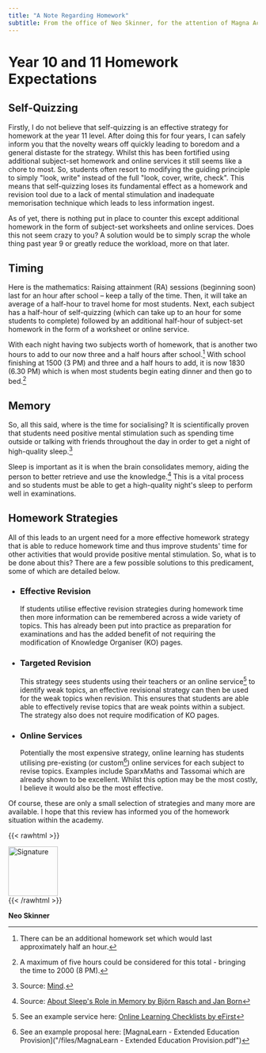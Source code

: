 ```yaml
---
title: "A Note Regarding Homework"
subtitle: From the office of Neo Skinner, for the attention of Magna Academy.
---
```


# Year 10 and 11 Homework Expectations

## Self-Quizzing

Firstly, I do not believe that self-quizzing is an effective strategy for homework at the year 11 level. After doing this for four years, I can safely inform you that the novelty wears off quickly leading to boredom and a general distaste for the strategy. Whilst this has been fortified using additional subject-set homework and online services it still seems like a chore to most. So, students often resort to modifying the guiding principle to simply "look, write" instead of the full "look, cover, write, check". This means that self-quizzing loses its fundamental effect as a homework and revision tool due to a lack of mental stimulation and inadequate memorisation technique which leads to less information ingest.

As of yet, there is nothing put in place to counter this except additional homework in the form of subject-set worksheets and online services. Does this not seem crazy to you? A solution would be to simply scrap the whole thing past year 9 or greatly reduce the workload, more on that later.

## Timing

Here is the mathematics: Raising attainment (RA) sessions (beginning soon) last for an hour after school – keep a tally of the time. Then, it will take an average of a half-hour to travel home for most students. Next, each subject has a half-hour of self-quizzing (which can take up to an hour for some students to complete) followed by an additional half-hour of subject-set homework in the form of a worksheet or online service.

With each night having two subjects worth of homework, that is another two hours to add to our now three and a half hours after school.[^1] With school finishing at 1500 (3 PM) and three and a half hours to add, it is now 1830 (6.30 PM) which is when most students begin eating dinner and then go to bed.[^2]

## Memory

So, all this said, where is the time for socialising? It is scientifically proven that students need positive mental stimulation such as spending time outside or talking with friends throughout the day in order to get a night of high-quality sleep.[^3]

Sleep is important as it is when the brain consolidates memory, aiding the person to better retrieve and use the knowledge.[^4] This is a vital process and so students must be able to get a high-quality night's sleep to perform well in examinations.

## Homework Strategies

All of this leads to an urgent need for a more effective homework strategy that is able to reduce homework time and thus improve students' time for other activities that would provide positive mental stimulation. So, what is to be done about this? There are a few possible solutions to this predicament, some of which are detailed below.

- ### Effective Revision

  If students utilise effective revision strategies during homework time then more information can be remembered across a wide variety of topics. This has already been put into practice as preparation for examinations and has the added benefit of not requiring the modification of Knowledge Organiser (KO) pages.

- ### Targeted Revision

  This strategy sees students using their teachers or an online service[^5] to identify weak topics, an effective revisional strategy can then be used for the weak topics when revision. This ensures that students are able able to effectively revise topics that are weak points within a subject. The strategy also does not require modification of KO pages.

- ### Online Services
  Potentially the most expensive strategy, online learning has students utilising pre-existing (or custom[^6]) online services for each subject to revise topics. Examples include SparxMaths and Tassomai which are already shown to be excellent. Whilst this option may be the most costly, I believe it would also be the most effective.

Of course, these are only a small selection of strategies and many more are available. I hope that this review has informed you of the homework situation within the academy.

{{< rawhtml >}}

<div style="text-align: left">
<img src="/img/signature.png" alt="Signature" width="100" height="auto">
</div>
{{< /rawhtml >}}

**Neo Skinner**

[^1]: There can be an additional homework set which would last approximately half an hour.
[^2]: A maximum of five hours could be considered for this total - bringing the time to 2000 (8 PM).
[^3]: Source: [Mind](https://www.mind.org.uk/information-support/types-of-mental-health-problems/sleep-problems/tips-to-improve-your-sleep/#collapse7acac:~:text=add-,Look%20after%20yourself,-add).
[^4]: Source: [About Sleep's Role in Memory by Björn Rasch and Jan Born](https://www.ncbi.nlm.nih.gov/pmc/articles/PMC3768102/#:~:text=B.-,Memory,-1.%20Memory%20processes)
[^5]: See an example service here: [Online Learning Checklists by eFirst](https://efirst.org.uk/checklists.php)
[^6]: See an example proposal here: [MagnaLearn - Extended Education Provision]("/files/MagnaLearn - Extended Education Provision.pdf")
